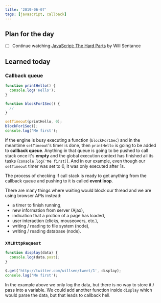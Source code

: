 ```yaml
---
title: '2019-06-07'
tags: [javascript, callback]
---
```


## Plan for the day

- [ ] Continue watching [JavaScript: The Hard Parts](https://frontendmasters.com/courses/javascript-hard-parts/) by Will Sentance

## Learned today

### Callback queue

```javascript
function printHello() {
  console.log('Hello');
}

function blockFor1Sec() {
  //
}

setTimeout(printHello, 0);
blockFor1Sec();
console.log('Me first');
```

If the engine is busy executing a function (`blockFor1Sec`) and in the meantime `setTimeout`'s timer is done, then `printHello` is going to be added to **callback queue**. Anything in that queue is going to be pushed to call stack once it's **empty** and the global execution context has finished all its tasks (`console.log('Me first)`). And in our example, even though our `setTimeout` timer was set to 0, it was only executed after 1s.

The process of checking if call stack is ready to get anything from the callback queue and pushing to it is called **event loop**.

There are many things where waiting would block our thread and we are using browser APIs instead:

- a timer to finish running,
- new information from server (Ajax),
- indication that a protion of a page has loaded,
- user interaction (clicks, mouseovers, etc.),
- writing / reading to file system (node),
- writing / reading database (node).

### `XMLHttpRequest`

```javascript
function display(data) {
  console.log(data.post);
}

$.get('http://twitter.com/willsen/tweet/1', display);
console.log('Me first');
```

In the example above we only log the data, but there is no way to store it / pass into a variable. We could add another function inside `display` which would parse the data, but that leads to callback hell.
